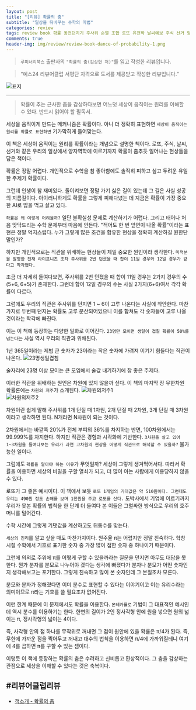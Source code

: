 ```yaml
---  
layout: post  
title: "[리뷰] 확률의 춤"  
subtitle: "일상을 뒤바꾸는 수학의 마법"  
categories: review  
tags: review book 확률 동전던지기 주사위 순열 조합 로또 유전학 날씨예보 주식 선거 양자역학 생태계 뇌과학 의사결정 AI ML 암호학 통계 시계열 네트워크 정보기하학 무한차원       
comments: true  
header-img: img/review/review-book-dance-of-probability-1.png
---  
```

  
> `루미너리북스` 출판사의 `"확률의 춤(김상현 저)"`를 읽고 작성한 리뷰입니다.  

> “예스24 리뷰어클럽 서평단 자격으로 도서를 제공받고 작성한 리뷰입니다.”  

![표지](https://theorydb.github.io/assets/img/review/review-book-dance-of-probability-1.png)  

---

> 확률이 추는 근사한 춤을 감상하다보면 어느덧 세상이 움직이는 원리를 이해할 수 있다. 반드시 읽어야 할 필독서. 

세상을 움직이게 만드는 메커니즘은 확률이다. 아니 더 정확히 표현하면 `세상이 움직이는 원리를 확률로 표현하면` 기가막히게 들어맞는다. 

이 책은 세상이 움직이는 원리를 확률이라는 개념으로 설명한 책이다. 로또, 주식, 날씨, 선거와 같은 우리의 일상에서 양자역학에 이르기까지 확률이 춤추듯 일어나는 현상들을 담은 책이다. 

확률은 정말 어렵다. 개인적으로 수학을 참 좋아함에도 솔직히 피하고 싶고 두려운 유일한 주제가 확률이다. 

그런데 인생이 참 재미있다. 돌이켜보면 정말 가기 싫은 길이 있는데 그 길은 사실 성공의 지름길이다. 아이러니하게도 확률을 그렇게 피해다녔는 데 지금은 확률이 가장 중요한 AI로 밥을 먹고 살고 있다. 

`확률은 왜 이렇게 어려울까?` 일단 불확실성 문제로 계산하기가 어렵다. 그리고 태어나 처음 맞닥드리는 수학 문제부터 마음에 안든다. "적어도 한 번 앞면이 나올 확률"이라는 표현은 정말 억지스럽다. 누가 그렇게 많은 조건을 함유한 현상을 정확히 계산하길 원한단 말인가?

하지만 개인적으로는 직관을 위배하는 현상들이 제일 중요한 원인이라 생각한다. `미적분을 발명한 천재 라이프니츠 조차 주사위를 2번 던졌을 때 합이 11일 경우와 12일 경우가 같다고 착각했다.`

조금 더 자세히 들여다보면, 주사위를 2번 던졌을 때 합이 11일 경우는 2가지 경우의 수(5+6, 6+5)가 존재한다. 그런데 합이 12일 경우의 수는 사실 2가지(6+6)여서 각각 확률이 다르다. 

그럼에도 우리의 직관은 주사위를 던지면 1 ~ 6이 고루 나온다는 사실에 착안한다. 마찬가지로 두번째 던지는 확률도 고루 분산되어있으니 이를 합쳐도 각 숫자들이 고루 나올 것이라는 착각에 빠진다. 

이는 이 책에 등장하는 다양한 일화로 이어진다. `23명만 모이면 생일이 겹칠 확률이 50%를 넘는다`는 사실 역시 우리의 직관과 위배된다. 

1년 365일이라는 제법 큰 숫자가 23이라는 작은 숫자에 가려져 이기기 힘들다는 직관이 나온다. 
![23명생일겹침](https://theorydb.github.io/assets/img/review/review-book-dance-of-probability-2.png)  

술자리에 23명 이상 모이는 큰 모임에서 술값 내기하기에 참 좋은 주제다. 

이러한 직관을 위배하는 원인은 차원에 있지 않을까 싶다. 이 책의 마지막 장 무한차원 확률론에는 `차원의 저주`가 소개된다. 
![차원의저주1](https://theorydb.github.io/assets/img/review/review-book-dance-of-probability-3.png)  
![차원의저주2](https://theorydb.github.io/assets/img/review/review-book-dance-of-probability-4.png)  

차원이란 쉽게 말해 주사위를 1개 던질 때 1차원, 2개 던질 때 2차원, 3개 던질 때 3차원이라고 생각하면 된다. N개라면 N차원이 되는 것이다. 

2차원에서는 바깥쪽 20%가 전체 부피의 36%를 차지하는 반면, 100차원에서는 99.999%를 차지한다. 하지만 직관은 경험과 시각화에 기반한다. `3차원을 살고 있어 1~3차원을 들여다보는 우리가 과연 고차원의 현상을 어떻게 직관으로 해석할 수 있을까?` 불가능한 일이다. 

그럼에도 `확률을 알아야 하는 이유`가 무엇일까? 세상이 그렇게 생겨먹어서다. 따라서 확률을 이용하면 세상의 비밀을 구할 열쇠가 되고, 더 많이 아는 사람에게 이용당하지 않을 수 있다. 

로또가 그 좋은 예시이다. 이 책에서 보듯 `로또 1게임의 기대값은 약 510원이다. 그런데도 우리는 490원 정도 손해를 보며 1천원을 주고 로또를 산다.` 도박사에서 기업에 이르기까지 우리가 못본 확률의 법칙을 한 단계 더 들여다 본 이들은 그럴싸한 방식으로 우리의 호주머니를 털어간다. 

수학 시간에 그렇게 기댓값을 계산하고도 뒤통수를 맞는다.

`세상의 진리`를 알고 싶을 때도 마찬가지이다. 원주율 π는 어렵지만 정말 친숙하다. 학창시절 수학에서 기호로 표기한 숫자 중 가장 많이 접한 숫자 중 하나이기 때문이다. 

그런에 의외로 주위에 π를 어떻게 구할 수 있을까라는 질문을 던지면 아무도 대답을 못한다. 뭔가 분자를 분모로 나누어야 겠다는 생각에 빠졌다가 분자나 분모가 어떤 숫자인지 생각해보고는 포기한다. 그렇게 친숙하고 많이 본 숫자인데 그 본질조차 모른다. 

분모와 분자가 정해졌다면 이미 분수로 표현할 수 있다는 이야기이고 이는 유리수라는 의미이므로 π라는 기호를 쓸 필요조차 없어진다. 

이런 한계 때문에 이 문제에서도 확률을 이용한다. `몬테카를로` 기법이 그 대표적인 예시인데 역시 분수를 이용하기는 한다. 한변의 길이가 2인 정사각형 안에 원을 넣으면 원의 넓이는 π, 정사각형의 넓이는 4이다. 

즉, 사각형 안의 점 하나를 무작위로 꺼내면 그 점이 원안에 있을 확률은 π/4가 된다. 즉, 무한에 가까운 점을 찍어두고 꺼내고 대수의 법칙을 이용하면 π/4에 가까워질테니 여기에 4를 곱하면 π를 구할 수 있는 셈이다. 

이렇듯 이 책에 등장하는 확률의 춤은 수려하고 신비롭고 환상적이다. 그 춤을 감상하는 관점으로 세상을 이해할 수 있다는 것은 축복이다. 

#리뷰어클럽리뷰
---

* [책소개 - 확률의 춤](https://www.yes24.com/product/goods/151857956)
